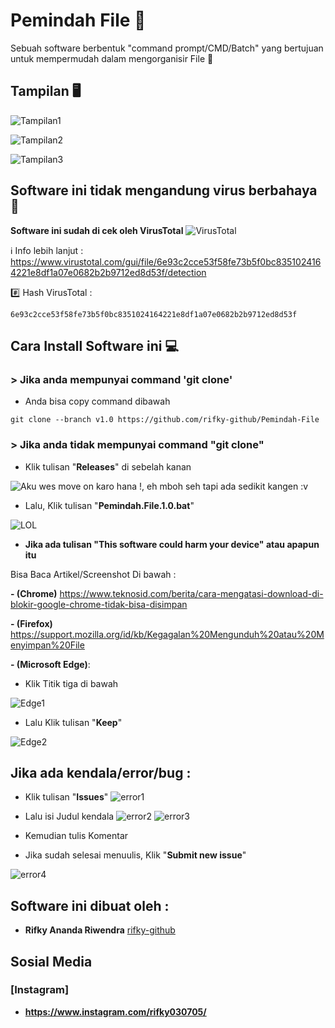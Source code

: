 # Pemindah File :file_folder:

Sebuah software berbentuk "command prompt/CMD/Batch" yang bertujuan untuk mempermudah dalam mengorganisir File :open_file_folder:	

## Tampilan :desktop_computer:

![Tampilan1](/images/Tampilan1.png)

![Tampilan2](/images/Tampilan2.png)

![Tampilan3](/images/Tampilan3.png)


## Software ini tidak mengandung virus berbahaya :no_entry_sign:

**Software ini sudah di cek oleh VirusTotal**
![VirusTotal](/images/Screenshot%20(216).png)

:information_source: Info lebih lanjut :
https://www.virustotal.com/gui/file/6e93c2cce53f58fe73b5f0bc8351024164221e8df1a07e0682b2b9712ed8d53f/detection

:hash: Hash VirusTotal :
```
6e93c2cce53f58fe73b5f0bc8351024164221e8df1a07e0682b2b9712ed8d53f
```

## Cara Install Software ini :computer:	

### > Jika anda mempunyai command 'git clone'

- Anda bisa copy command dibawah
```
git clone --branch v1.0 https://github.com/rifky-github/Pemindah-File
```

### > Jika anda tidak mempunyai command "git clone"

- Klik tulisan "**Releases**" di sebelah kanan

![Aku wes move on karo hana !, eh mboh seh tapi ada sedikit kangen :v](/images/Screenshot%20(211).png)

- Lalu, Klik tulisan "**Pemindah.File.1.0.bat**"

![LOL](/images/Screenshot%20(212).png)

- **Jika ada tulisan "This software could harm your device" atau apapun itu**

Bisa Baca Artikel/Screenshot Di bawah :

**- (Chrome)** https://www.teknosid.com/berita/cara-mengatasi-download-di-blokir-google-chrome-tidak-bisa-disimpan

**- (Firefox)** https://support.mozilla.org/id/kb/Kegagalan%20Mengunduh%20atau%20Menyimpan%20File

**- (Microsoft Edge)**:

- Klik Titik tiga di bawah

![Edge1](/images/Screenshot%20(213).png)

- Lalu Klik tulisan "**Keep**"

![Edge2](/images/Screenshot%20(218).png)

## Jika ada kendala/error/bug :
- Klik tulisan "**Issues**"
![error1](/images/error1.png)

- Lalu isi Judul kendala
![error2](/images/error2.png)
![error3](/images/error3.png)

- Kemudian tulis Komentar
- Jika sudah selesai menuulis, Klik "**Submit new issue**"

![error4](/images/error4.png)

## Software ini dibuat oleh :

* **Rifky Ananda Riwendra** [rifky-github](https://github.com/rifky-github)

## Sosial Media
### [Instagram]
* **https://www.instagram.com/rifky030705/**
